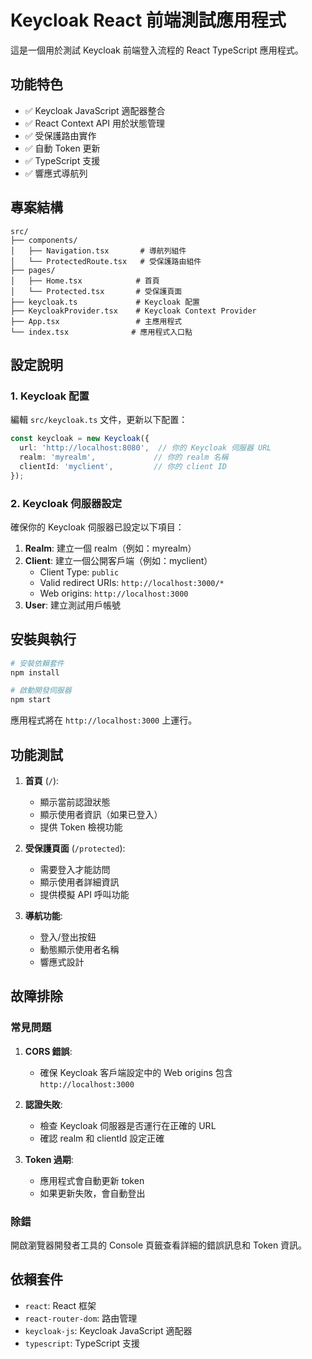 # Keycloak React 前端測試應用程式

這是一個用於測試 Keycloak 前端登入流程的 React TypeScript 應用程式。

## 功能特色

- ✅ Keycloak JavaScript 適配器整合
- ✅ React Context API 用於狀態管理
- ✅ 受保護路由實作
- ✅ 自動 Token 更新
- ✅ TypeScript 支援
- ✅ 響應式導航列

## 專案結構

```
src/
├── components/
│   ├── Navigation.tsx       # 導航列組件
│   └── ProtectedRoute.tsx   # 受保護路由組件
├── pages/
│   ├── Home.tsx            # 首頁
│   └── Protected.tsx       # 受保護頁面
├── keycloak.ts             # Keycloak 配置
├── KeycloakProvider.tsx    # Keycloak Context Provider
├── App.tsx                 # 主應用程式
└── index.tsx              # 應用程式入口點
```

## 設定說明

### 1. Keycloak 配置

編輯 `src/keycloak.ts` 文件，更新以下配置：

```typescript
const keycloak = new Keycloak({
  url: 'http://localhost:8080',  // 你的 Keycloak 伺服器 URL
  realm: 'myrealm',             // 你的 realm 名稱
  clientId: 'myclient',         // 你的 client ID
});
```

### 2. Keycloak 伺服器設定

確保你的 Keycloak 伺服器已設定以下項目：

1. **Realm**: 建立一個 realm（例如：myrealm）
2. **Client**: 建立一個公開客戶端（例如：myclient）
   - Client Type: `public`
   - Valid redirect URIs: `http://localhost:3000/*`
   - Web origins: `http://localhost:3000`
3. **User**: 建立測試用戶帳號

## 安裝與執行

```bash
# 安裝依賴套件
npm install

# 啟動開發伺服器
npm start
```

應用程式將在 `http://localhost:3000` 上運行。

## 功能測試

1. **首頁** (`/`): 
   - 顯示當前認證狀態
   - 顯示使用者資訊（如果已登入）
   - 提供 Token 檢視功能

2. **受保護頁面** (`/protected`):
   - 需要登入才能訪問
   - 顯示使用者詳細資訊
   - 提供模擬 API 呼叫功能

3. **導航功能**:
   - 登入/登出按鈕
   - 動態顯示使用者名稱
   - 響應式設計

## 故障排除

### 常見問題

1. **CORS 錯誤**: 
   - 確保 Keycloak 客戶端設定中的 Web origins 包含 `http://localhost:3000`

2. **認證失敗**: 
   - 檢查 Keycloak 伺服器是否運行在正確的 URL
   - 確認 realm 和 clientId 設定正確

3. **Token 過期**: 
   - 應用程式會自動更新 token
   - 如果更新失敗，會自動登出

### 除錯

開啟瀏覽器開發者工具的 Console 頁籤查看詳細的錯誤訊息和 Token 資訊。

## 依賴套件

- `react`: React 框架
- `react-router-dom`: 路由管理
- `keycloak-js`: Keycloak JavaScript 適配器
- `typescript`: TypeScript 支援